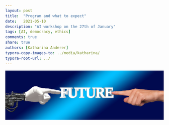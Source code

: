 ```yaml
---
layout: post
title:  "Program and what to expect"
date:   2021-05-10
description: "AI workshop on the 27th of January"
tags: [AI, democracy, ethics]
comments: true
share: true
authors: [Katharina Anderer]
typora-copy-images-to: ../media/katharina/
typora-root-url: ../
---
```




<img src="/images/hands.jpg" style="zoom:80%;" />